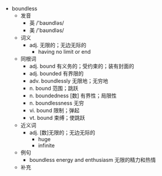 - boundless
  - 发音
    - 英 /'baʊndləs/
    - 美 /'baʊndləs/
  - 词义
    - adj. 无限的；无边无际的
      - having no limit or end
  - 同根词
    - adj. bound 有义务的；受约束的；装有封面的
    - adj. bounded 有界限的
    - adv. boundlessly 无限地；无穷地
    - n. bound 范围；跳跃
    - n. boundedness [数] 有界性；局限性
    - n. boundlessness 无穷
    - vi. bound 限制；弹起
    - vt. bound 束缚；使跳跃
  - 近义词
    - adj. [数]无限的；无边无际的
      - huge
      - infinite
  - 例句
    - boundless energy and enthusiasm 无限的精力和热情
  - 补充